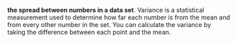 **the spread between numbers in a data set**. Variance is a statistical measurement used to determine how far each number is from the mean and from every other number in the set. You can calculate the variance by taking the difference between each point and the mean.